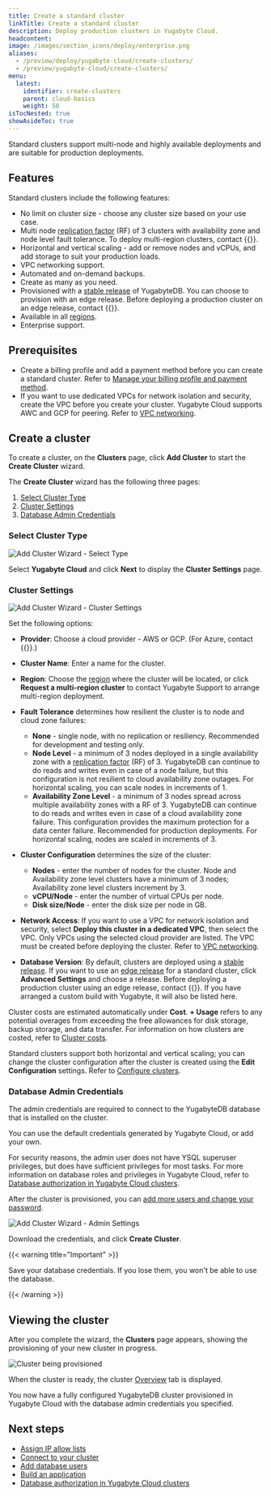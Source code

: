 ```yaml
---
title: Create a standard cluster
linkTitle: Create a standard cluster
description: Deploy production clusters in Yugabyte Cloud.
headcontent:
image: /images/section_icons/deploy/enterprise.png
aliases:
  - /preview/deploy/yugabyte-cloud/create-clusters/
  - /preview/yugabyte-cloud/create-clusters/
menu:
  latest:
    identifier: create-clusters
    parent: cloud-basics
    weight: 50
isTocNested: true
showAsideToc: true
---
```


Standard clusters support multi-node and highly available deployments and are suitable for production deployments.

## Features

Standard clusters include the following features:

- No limit on cluster size - choose any cluster size based on your use case.
- Multi node [replication factor](../../../architecture/docdb-replication/replication/) (RF) of 3 clusters with availability zone and node level fault tolerance. To deploy multi-region clusters, contact {{<support-cloud>}}.
- Horizontal and vertical scaling - add or remove nodes and vCPUs, and add storage to suit your production loads.
- VPC networking support.
- Automated and on-demand backups.
- Create as many as you need.
- Provisioned with a [stable release](../../cloud-faq/#what-version-of-yugabytedb-does-my-cluster-run-on) of YugabyteDB. You can choose to provision with an edge release. Before deploying a production cluster on an edge release, contact {{<support-cloud>}}.
- Available in all [regions](../../release-notes#cloud-provider-regions).
- Enterprise support.

## Prerequisites

- Create a billing profile and add a payment method before you can create a standard cluster. Refer to [Manage your billing profile and payment method](../../cloud-admin/cloud-billing-profile/).
- If you want to use dedicated VPCs for network isolation and security, create the VPC before you create your cluster. Yugabyte Cloud supports AWC and GCP for peering. Refer to [VPC networking](../../cloud-basics/cloud-vpcs/).

## Create a cluster

To create a cluster, on the **Clusters** page, click **Add Cluster** to start the **Create Cluster** wizard.

The **Create Cluster** wizard has the following three pages:

1. [Select Cluster Type](#select-cluster-type)
1. [Cluster Settings](#cluster-settings)
1. [Database Admin Credentials](#database-admin-credentials)

### Select Cluster Type

![Add Cluster Wizard - Select Type](/images/yb-cloud/cloud-addcluster-paid1.png)

Select **Yugabyte Cloud** and click **Next** to display the **Cluster Settings** page.

### Cluster Settings

![Add Cluster Wizard - Cluster Settings](/images/yb-cloud/cloud-addcluster-paid2.png)

Set the following options:

- **Provider**: Choose a cloud provider - AWS or GCP. (For Azure, contact {{<support-cloud>}}.)
- **Cluster Name**: Enter a name for the cluster.
- **Region**: Choose the [region](../../release-notes#cloud-provider-regions) where the cluster will be located, or click **Request a multi-region cluster** to contact Yugabyte Support to arrange multi-region deployment.

- **Fault Tolerance** determines how resilient the cluster is to node and cloud zone failures:

  - **None** - single node, with no replication or resiliency. Recommended for development and testing only.
  - **Node Level** - a minimum of 3 nodes deployed in a single availability zone with a [replication factor](../../../architecture/docdb-replication/replication/) (RF) of 3. YugabyteDB can continue to do reads and writes even in case of a node failure, but this configuration is not resilient to cloud availability zone outages. For horizontal scaling, you can scale nodes in increments of 1.
  - **Availability Zone Level** - a minimum of 3 nodes spread across multiple availability zones with a RF of 3. YugabyteDB can continue to do reads and writes even in case of a cloud availability zone failure. This configuration provides the maximum protection for a data center failure. Recommended for production deployments. For horizontal scaling, nodes are scaled in increments of 3.

- **Cluster Configuration** determines the size of the cluster:

  - **Nodes** - enter the number of nodes for the cluster. Node and Availability zone level clusters have a minimum of 3 nodes; Availability zone level clusters increment by 3.
  - **vCPU/Node** - enter the number of virtual CPUs per node.
  - **Disk size/Node** - enter the disk size per node in GB.

- **Network Access**: If you want to use a VPC for network isolation and security, select **Deploy this cluster in a dedicated VPC**, then select the VPC. Only VPCs using the selected cloud provider are listed. The VPC must be created before deploying the cluster. Refer to [VPC networking](../../cloud-basics/cloud-vpcs/).

- **Database Version**: By default, clusters are deployed using a [stable release](../../cloud-faq/#what-version-of-yugabytedb-does-my-cluster-run-on). If you want to use an [edge release](../../cloud-faq/#what-version-of-yugabytedb-does-my-cluster-run-on) for a standard cluster, click **Advanced Settings** and choose a release. Before deploying a production cluster using an edge release, contact {{<support-cloud>}}. If you have arranged a custom build with Yugabyte, it will also be listed here.

Cluster costs are estimated automatically under **Cost**. **+ Usage** refers to any potential overages from exceeding the free allowances for disk storage, backup storage, and data transfer. For information on how clusters are costed, refer to [Cluster costs](../../cloud-admin/cloud-billing-costs/).

Standard clusters support both horizontal and vertical scaling; you can change the cluster configuration after the cluster is created using the **Edit Configuration** settings. Refer to [Configure clusters](../../cloud-clusters/configure-clusters#infrastructure).

### Database Admin Credentials

The admin credentials are required to connect to the YugabyteDB database that is installed on the cluster.

You can use the default credentials generated by Yugabyte Cloud, or add your own.

For security reasons, the admin user does not have YSQL superuser privileges, but does have sufficient privileges for most tasks. For more information on database roles and privileges in Yugabyte Cloud, refer to [Database authorization in Yugabyte Cloud clusters](../../cloud-secure-clusters/cloud-users/).

After the cluster is provisioned, you can [add more users and change your password](../../cloud-secure-clusters/add-users/).

![Add Cluster Wizard - Admin Settings](/images/yb-cloud/cloud-addcluster-admin.png)

Download the credentials, and click **Create Cluster**.

{{< warning title="Important" >}}

Save your database credentials. If you lose them, you won't be able to use the database.

{{< /warning >}}

## Viewing the cluster

After you complete the wizard, the **Clusters** page appears, showing the provisioning of your new cluster in progress.

![Cluster being provisioned](/images/yb-cloud/cloud-cluster-provisioning.png)

When the cluster is ready, the cluster [Overview](../../cloud-monitor/overview/) tab is displayed.

You now have a fully configured YugabyteDB cluster provisioned in Yugabyte Cloud with the database admin credentials you specified.

## Next steps

- [Assign IP allow lists](../../cloud-secure-clusters/add-connections/)
- [Connect to your cluster](../../cloud-connect/)
- [Add database users](../../cloud-secure-clusters/add-users/)
- [Build an application](../../cloud-quickstart/cloud-build-apps/)
- [Database authorization in Yugabyte Cloud clusters](../../cloud-secure-clusters/cloud-users/)
